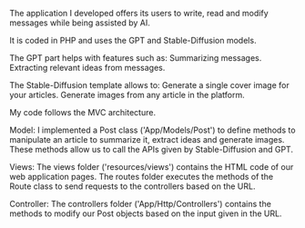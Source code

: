 The application I developed offers its users to write, read and modify messages while being assisted by AI. 

It is coded in PHP and uses the GPT and Stable-Diffusion models.

The GPT part helps with features such as:
  Summarizing messages.
  Extracting relevant ideas from messages.

The Stable-Diffusion template allows to:
  Generate a single cover image for your articles.
  Generate images from any article in the platform.
  
My code follows the MVC architecture.

  Model: I implemented a Post class ('App/Models/Post') to define methods to manipulate an article to summarize it, extract ideas and generate images.
  These methods allow us to call the APIs given by Stable-Diffusion and GPT.

  Views: The views folder ('resources/views') contains the HTML code of our web application pages. 
  The routes folder executes the methods of the Route class to send requests to the controllers based on the URL.

  Controller: The controllers folder ('App/Http/Controllers') contains the methods to modify our Post objects based on the input given in the URL.
